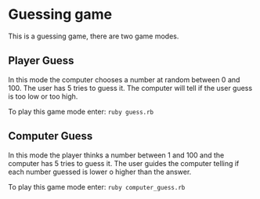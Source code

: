 Guessing game
=============

This is a guessing game, there are two game modes.

Player Guess
------------
In this mode the computer chooses a number at random between 0 and 100.
The user has 5 tries to guess it. The computer will tell if the user guess is too low or too high.

To play this game mode enter: `ruby guess.rb`

Computer Guess
--------------
In this mode the player thinks a number between 1 and 100 and the computer has 5 tries to guess it.
The user guides the computer telling if each number guessed is lower o higher than the answer.

To play this game mode enter: `ruby computer_guess.rb`
